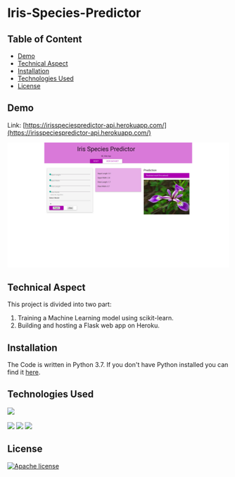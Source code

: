 # Iris-Species-Predictor
## Table of Content
  * [Demo](#demo)
  * [Technical Aspect](#technical-aspect)
  * [Installation](#installation)
  * [Technologies Used](#technologies-used)
  * [License](#license)



## Demo
Link: [https://irisspeciespredictor-api.herokuapp.com/](https://irisspeciespredictor-api.herokuapp.com/)

[![](/static/imgs/Work.png)](https://irisspeciespredictor-api.herokuapp.com/)

## Technical Aspect
This project is divided into two part:
1. Training a Machine Learning model using scikit-learn.
2. Building and hosting a Flask web app on Heroku.

## Installation
The Code is written in Python 3.7. If you don't have Python installed you can find it [here](https://www.python.org/downloads/).

## Technologies Used

![](https://forthebadge.com/images/badges/made-with-python.svg)

[<img target="_blank" src="https://flask.palletsprojects.com/en/1.1.x/_images/flask-logo.png" width=170>](https://flask.palletsprojects.com/en/1.1.x/) [<img target="_blank" src="https://number1.co.za/wp-content/uploads/2017/10/gunicorn_logo-300x85.png" width=280>](https://gunicorn.org) [<img target="_blank" src="https://raw.githubusercontent.com/donnemartin/data-science-ipython-notebooks/master/images/scikitlearn.png" width=280>](https://scikit-learn.org)



## License
[![Apache license](https://img.shields.io/badge/license-apache-blue?style=for-the-badge&logo=appveyor)](http://www.apache.org/licenses/LICENSE-2.0e)






